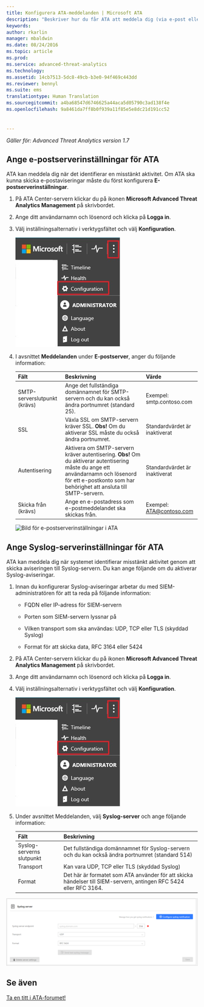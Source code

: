 ```yaml
---
title: Konfigurera ATA-meddelanden | Microsoft ATA
description: "Beskriver hur du får ATA att meddela dig (via e-post eller vidarebefordran av ATA-händelser) när det upptäcker misstänkta aktiviteter"
keywords: 
author: rkarlin
manager: mbaldwin
ms.date: 08/24/2016
ms.topic: article
ms.prod: 
ms.service: advanced-threat-analytics
ms.technology: 
ms.assetid: 14cb7513-5dc8-49cb-b3e0-94f469c443dd
ms.reviewer: bennyl
ms.suite: ems
translationtype: Human Translation
ms.sourcegitcommit: a4ba68547d6746625a44aca5d05790c3ad138f4e
ms.openlocfilehash: 9a8461da7ff8b0f939a11f85e5e8dc21d191cc52


---
```


*Gäller för: Advanced Threat Analytics version 1.7*



## Ange e-postserverinställningar för ATA
ATA kan meddela dig när det identifierar en misstänkt aktivitet. Om ATA ska kunna skicka e-postaviseringar måste du först konfigurera **E-postserverinställningar**.

1.  På ATA Center-servern klickar du på ikonen **Microsoft Advanced Threat Analytics Management** på skrivbordet.

2.  Ange ditt användarnamn och lösenord och klicka på **Logga in**.

3.  Välj inställningsalternativ i verktygsfältet och välj **Konfiguration**.

    ![Ikon för ATA-konfigurationsinställningar](media/ATA-config-icon.JPG)

4.  I avsnittet **Meddelanden** under **E-postserver**, anger du följande information:

    |Fält|Beskrivning|Värde|
    |---------|---------------|---------|
    |SMTP-serverslutpunkt (krävs)|Ange det fullständiga domännamnet för SMTP-servern och du kan också ändra portnumret (standard 25).|Exempel:<br />smtp.contoso.com|
    |SSL|Växla SSL om SMTP-servern kräver SSL. **Obs!** Om du aktiverar SSL måste du också ändra portnumret.|Standardvärdet är inaktiverat|
    |Autentisering|Aktivera om SMTP-servern kräver autentisering. **Obs!** Om du aktiverar autentisering måste du ange ett användarnamn och lösenord för ett e-postkonto som har behörighet att ansluta till SMTP-servern.|Standardvärdet är inaktiverat|
    |Skicka från (krävs)|Ange en e-postadress som e-postmeddelandet ska skickas från.|Exempel:<br />ATA@contoso.com|
    ![Bild för e-postserverinställningar i ATA](media/ATA-email-server-1.7.png)

## Ange Syslog-serverinställningar för ATA
ATA kan meddela dig när systemet identifierar misstänkt aktivitet genom att skicka aviseringen till Syslog-servern. Du kan ange följande om du aktiverar Syslog-aviseringar.

1.  Innan du konfigurerar Syslog-aviseringar arbetar du med SIEM-administratören för att ta reda på följande information:

    -   FQDN eller IP-adress för SIEM-servern

    -   Porten som SIEM-servern lyssnar på

    -   Vilken transport som ska användas: UDP, TCP eller TLS (skyddad Syslog)

    -   Format för att skicka data, RFC 3164 eller 5424

2.  På ATA Center-servern klickar du på ikonen **Microsoft Advanced Threat Analytics Management** på skrivbordet.

3.  Ange ditt användarnamn och lösenord och klicka på **Logga in**.

4.  Välj inställningsalternativ i verktygsfältet och välj **Konfiguration**.

    ![Ikon för ATA-konfigurationsinställningar](media/ATA-config-icon.JPG)

5.  Under avsnittet Meddelanden, välj **Syslog-server** och ange följande information:

    |Fält|Beskrivning|
    |---------|---------------|
    |Syslog-serverns slutpunkt|Det fullständiga domännamnet för Syslog-servern och du kan också ändra portnumret (standard 514)|
    |Transport|Kan vara UDP, TCP eller TLS (skyddad Syslog)|
    |Format|Det här är formatet som ATA använder för att skicka händelser till SIEM-servern, antingen RFC 5424 eller RFC 3164.|

 ![Avbildning av ATA Syslog-serverinställningar](media/ata-syslog-server-settings-1.7.png)



## Se även
[Ta en titt i ATA-forumet!](https://social.technet.microsoft.com/Forums/security/home?forum=mata)



<!--HONumber=Aug16_HO5-->


